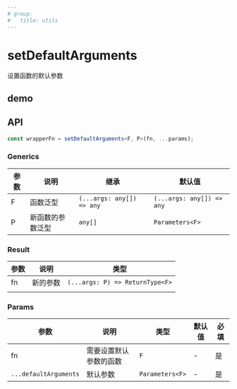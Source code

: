 ```yaml
---
# group:
#   title: utils
---
```


# setDefaultArguments

设置函数的默认参数

## demo

<code src="./Demo/index.tsx"></code>

## API

```typescript
const wrapperFn = setDefaultArguments<F, P>(fn, ...params);
```

### Generics

| **参数** | **说明**         | **继承**                  | **默认值**                |
| -------- | ---------------- | ------------------------- | ------------------------- |
| F        | 函数泛型         | `(...args: any[]) => any` | `(...args: any[]) => any` |
| P        | 新函数的参数泛型 | `any[]`                   | `Parameters<F>`           |

### Result

| **参数** | **说明** | **类型**                        |
| -------- | -------- | ------------------------------- |
| fn       | 新的参数 | `(...args: P) => ReturnType<F>` |
|          |          |                                 |

### Params

| **参数**              | **说明**               | **类型**        | **默认值** | 必填 |
| --------------------- | ---------------------- | --------------- | ---------- | ---- |
| fn                    | 需要设置默认参数的函数 | `F`             | -          | 是   |
| `...defaultArguments` | 默认参数               | `Parameters<F>` | -          | 是   |

